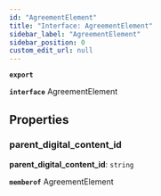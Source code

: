 ```yaml
---
id: "AgreementElement"
title: "Interface: AgreementElement"
sidebar_label: "AgreementElement"
sidebar_position: 0
custom_edit_url: null
---
```


**`export`**

**`interface`** AgreementElement

## Properties

### parent\_digital_content\_id

 **parent\_digital_content\_id**: `string`

**`memberof`** AgreementElement
